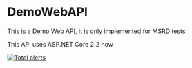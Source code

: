 # DemoWebAPI
This is a Demo Web API, it is only implemented for MSRD tests

This API uses ASP.NET Core 2.2 now

[![Total alerts](https://img.shields.io/lgtm/alerts/g/RafaPazos/DemoWebAPI.svg?logo=lgtm&logoWidth=18)](https://lgtm.com/projects/g/RafaPazos/DemoWebAPI/alerts/)
